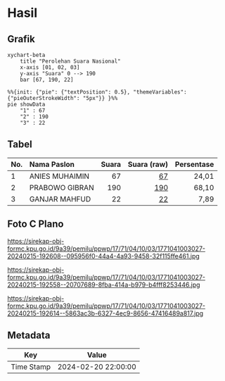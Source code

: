 # Hasil

## Grafik

```mermaid
xychart-beta
    title "Perolehan Suara Nasional"
    x-axis [01, 02, 03]
    y-axis "Suara" 0 --> 190
    bar [67, 190, 22]
```

```mermaid
%%{init: {"pie": {"textPosition": 0.5}, "themeVariables": {"pieOuterStrokeWidth": "5px"}} }%%
pie showData
    "1" : 67
    "2" : 190
    "3" : 22
```

## Tabel

| No. | Nama Paslon    | Suara | Suara (raw) | Persentase |
|:--- |:-------------- | -----:| -----------:| ----------:|
| 1   | ANIES MUHAIMIN | 67    | [67][p-1]   | 24,01      |
| 2   | PRABOWO GIBRAN | 190   | [190][p-2]  | 68,10      |
| 3   | GANJAR MAHFUD  | 22    | [22][p-3]   | 7,89       |


[p-1]: https://github.com/gigit-pemilu/pemilu-2024/blob/main/pilpres/hitung-suara/sub/17-bengkulu/sub/71-kota-bengkulu/sub/04-muara-bangka-hulu/sub/1003-pematang-gubernur/sub/027-tps/sub/paslon-1.txt
[p-2]: https://github.com/gigit-pemilu/pemilu-2024/blob/main/pilpres/hitung-suara/sub/17-bengkulu/sub/71-kota-bengkulu/sub/04-muara-bangka-hulu/sub/1003-pematang-gubernur/sub/027-tps/sub/paslon-2.txt
[p-3]: https://github.com/gigit-pemilu/pemilu-2024/blob/main/pilpres/hitung-suara/sub/17-bengkulu/sub/71-kota-bengkulu/sub/04-muara-bangka-hulu/sub/1003-pematang-gubernur/sub/027-tps/sub/paslon-3.txt

## Foto C Plano

https://sirekap-obj-formc.kpu.go.id/9a39/pemilu/ppwp/17/71/04/10/03/1771041003027-20240215-192608--095956f0-44a4-4a93-9458-32f115ffe461.jpg

https://sirekap-obj-formc.kpu.go.id/9a39/pemilu/ppwp/17/71/04/10/03/1771041003027-20240215-192558--20707689-8fba-414a-b979-b4fff8253446.jpg

https://sirekap-obj-formc.kpu.go.id/9a39/pemilu/ppwp/17/71/04/10/03/1771041003027-20240215-192614--5863ac3b-6327-4ec9-8656-47416489a817.jpg


## Metadata

| Key        | Value               |
| ---------- | ------------------- |
| Time Stamp | 2024-02-20 22:00:00 |



